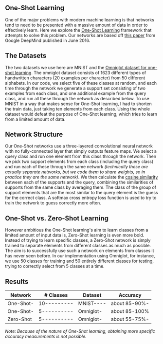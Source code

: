 ## One-Shot Learning
One of the major problems with modern machine learning is that networks tend to need
to be presented with a massive amount of data in order to effectively learn.  Here
we explore the [One-Shot Learning](https://en.wikipedia.org/wiki/One-shot_learning)
framework that attempts to solve this problem. Our networks are based off 
<a href="https://arxiv.org/abs/1606.04080">this paper</a> from Google DeepMind 
published in June 2016.

## The Datasets
The two datasets we use here are MNIST and the 
<a href="https://github.com/brendenlake/omniglot">
Omniglot dataset for one-shot learning</a>. The omniglot dataset consists of 1623
different types of handwritten characters (20 examples per character) from 50 
different alphabets.  In our code, we select five of these classes at random, and 
each time through the network we generate a support set consisting of two examples
from each class, and one additional example from the query class, and run all these
through the network as described below.  To use MNIST in a way that makes sense for
One-Shot learning, I had to shorten the train data, just taking ten elements from
each class.  Using the whole dataset would defeat the purpose of One-Shot learning,
which tries to learn from a limited amount of data.

## Network Structure
Our One-Shot networks use a three-layered convolutional neural network with no
fully-connected layer that simply outputs feature maps.  We select a query class
and run one element from this class through the network.  Then we pick two support
elements from each class (including the query class) and run each of these through
the same network *(technically these are actually separate networks, but we code them
to share weights, so in practice they are the same network)*.  We then calculate the
[cosine similarity](https://en.wikipedia.org/wiki/Cosine_similarity) between each
of the supports and the query, combining the similarities of supports from the same
class by averaging them.  The class of the group of support elements that are the 
most similar to the query element is the guess for the correct class.  A softmax
cross entropy loss function is used to try to train the network to guess correctly
more often.

## One-Shot vs. Zero-Shot Learning
However ambitious the One-Shot learning's aim to learn classes from a limited amount
of input data is, Zero-Shot learning is even more bold.  Instead of trying to learn
specific classes, a Zero-Shot network is simply trained to separate elements from
different classes as much as possible.  The aim is to successfully use such a network
on elements from classes it has never seen before.  In our implementation using
Omniglot, for instance, we use 50 classes for training and 50 entirely different
classes for testing, trying to correctly select from 5 classes at a time.

## Results
|Network  |# Classes  |Dataset  |Accuracy     |
|---------|-----------|---------|-------------|
|One-Shot-|10---------|MNIST----|about 85-90%-|
|One-Shot-|5----------|Omniglot-|about 85-100%|
|Zero-Shot|5----------|Omniglot-|about 55-75%-|
*Note: Because of the nature of One-Shot learning, obtaining more specific accuracy
measurements is not possible.*

